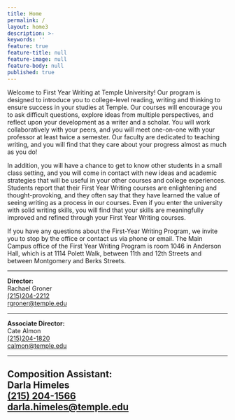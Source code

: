 ```yaml
---
title: Home
permalink: /
layout: home3
description: >-
keywords: ''
feature: true
feature-title: null
feature-image: null
feature-body: null
published: true
---
```

Welcome to First Year Writing at Temple University! Our program is designed to introduce you to college-level reading, writing and thinking to ensure success in your studies at Temple. Our courses will encourage you to ask difficult questions, explore ideas from multiple perspectives, and reflect upon your development as a writer and a scholar. You will work collaboratively with your peers, and you will meet one-on-one with your professor at least twice a semester. Our faculty are dedicated to teaching writing, and you will find that they care about your progress almost as much as you do! 

In addition, you will have a chance to get to know other students in a small class setting, and you will come in contact with new ideas and academic strategies that will be useful in your other courses and college experiences. Students report that their First Year Writing courses are enlightening and thought-provoking, and they often say that they have learned the value of seeing writing as a process in our courses. Even if you enter the university with solid writing skills, you will find that your skills are meaningfully improved and refined through your First Year Writing courses. 

If you have any questions about the First-Year Writing Program, we invite you to stop by the office or contact us via phone or email. The Main Campus office of the First Year Writing Program is room 1046 in Anderson Hall, which is at 1114 Polett Walk, between 11th and 12th Streets and between Montgomery and Berks Streets.

___

  **Director:**  
   Rachael Groner     
   [(215)204-2212](tel:2152042212)    
   [rgroner@temple.edu](mailto:rgroner@temple.edu)    
   
   ___
   
   **Associate Director:**  
   Cate Almon   
   [(215)204-1820](tel:2152041820)    
   [calmon@temple.edu](mailto:calmon@temple.edu)  
   
   ___
   
   **Composition Assistant:**  
   Darla Himeles    
   [(215) 204-1566](tel:2152041566)  
   [darla.himeles@temple.edu](mailto:darla.himeles@temple.edu)  
---
